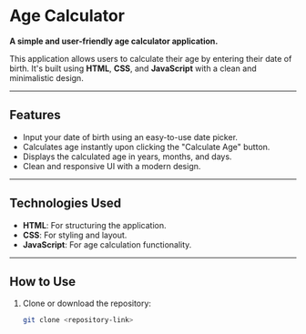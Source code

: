 # Age Calculator

**A simple and user-friendly age calculator application.**

This application allows users to calculate their age by entering their date of birth. It's built using **HTML**, **CSS**, and **JavaScript** with a clean and minimalistic design.

---

## Features

- Input your date of birth using an easy-to-use date picker.
- Calculates age instantly upon clicking the "Calculate Age" button.
- Displays the calculated age in years, months, and days.
- Clean and responsive UI with a modern design.

---

## Technologies Used

- **HTML**: For structuring the application.
- **CSS**: For styling and layout.
- **JavaScript**: For age calculation functionality.

---

## How to Use

1. Clone or download the repository:
   ```bash
   git clone <repository-link>
